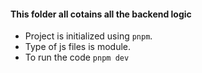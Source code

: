 #### This folder all cotains all the backend logic

- Project is initialized using ```pnpm```.
- Type of js files is module.
- To run the code ```pnpm dev```